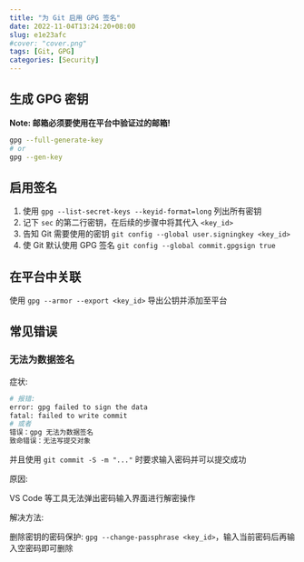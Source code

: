 ```yaml
---
title: "为 Git 启用 GPG 签名"
date: 2022-11-04T13:24:20+08:00
slug: e1e23afc
#cover: "cover.png"
tags: [Git, GPG]
categories: [Security]
---
```


<!--more-->

## 生成 GPG 密钥

**Note: 邮箱必须要使用在平台中验证过的邮箱!**

```bash
gpg --full-generate-key
# or
gpg --gen-key
```

## 启用签名

1. 使用 `gpg --list-secret-keys --keyid-format=long` 列出所有密钥
2. 记下 `sec` 的第二行密钥，在后续的步骤中将其代入 `<key_id>`
3. 告知 Git 需要使用的密钥 `git config --global user.signingkey <key_id>`
4. 使 Git 默认使用 GPG 签名 `git config --global commit.gpgsign true`

## 在平台中关联

使用 `gpg --armor --export <key_id>` 导出公钥并添加至平台

## 常见错误

### 无法为数据签名

症状:

```bash
# 报错:
error: gpg failed to sign the data
fatal: failed to write commit
# 或者
错误：gpg 无法为数据签名
致命错误：无法写提交对象
```

并且使用 `git commit -S -m "..."` 时要求输入密码并可以提交成功

原因:

VS Code 等工具无法弹出密码输入界面进行解密操作

解决方法:

删除密钥的密码保护: `gpg --change-passphrase <key_id>`，输入当前密码后再输入空密码即可删除
